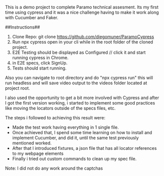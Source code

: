 This is a demo project to complete Paramo technical assesment.
Its my first time using cypress and it was a nice challenge having to make it work along with Cucumber and Faker.

##Instructions##

1) Clone Repo: git clone https://github.com/diegomuner/ParamoCypress
2) Run npx cypress open in your cli while in the root folder of the cloned project.
3) E2E Testing should be displayed as Configured // click it and start running cypress in Chrome.
4) in E2E specs, click SignUp.
5) Tests should start running.

Also you can navigate to root directory and do "npx cypress run" this will run headless and will save video output to the videos folder located at project root.

I also used the opportunity to get a bit more involved with Cypress and after I got the first version working, i started to implement some good practices like moving the locators outside of the specs files, etc. 

The steps i followed to achieving this result were:
- Made the test work having everything in 1 single file.
- Once achieved that, I spend some time learning on how to install and implement Cucumber, and did it, until the same test previously mentioned worked.
- After that I introduced fixtures, a json file that has all locator references to my webpage elements
- Finally i tried out custom commands to clean up my spec file.

Note: I did not do any work around the captchas
